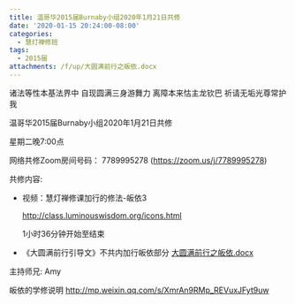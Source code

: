 ```yaml
---
title: 温哥华2015届Burnaby小组2020年1月21日共修
date: '2020-01-15 20:24:00-08:00'
categories:
  - 慧灯禅修班
tags:
  - 2015届
attachments: /f/up/大圆满前行之皈依.docx
---
```

诸法等性本基法界中 自现圆满三身游舞力 离障本来怙主龙钦巴 祈请无垢光尊常护我

温哥华2015届Burnaby小组2020年1月21日共修 

星期二晚7:00点 

网络共修Zoom房间号码： 7789995278 (<https://zoom.us/j/7789995278>)

共修内容: 

- 视频：慧灯禅修课加行的修法-皈依3[](http://class.luminouswisdom.org/icons.html)

    <http://class.luminouswisdom.org/icons.html>

    1小时36分钟开始至结束

- 《大圆满前行引导文》不共内加行皈依部分 [大圆满前行之皈依.docx](https://s3.ap-northeast-1.wasabisys.com/hdcx/hdv/f/up/大圆满前行之皈依.docx)

主持师兄: Amy

皈依的学修说明 <http://mp.weixin.qq.com/s/XmrAn9RMp_REVuxJFyt9uw>

